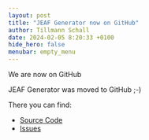 ```yaml
---
layout: post
title: "JEAF Generator now on GitHub"
author: Tillmann Schall
date: 2024-02-05 8:20:33 +0100
hide_hero: false
menubar: empty_menu
---
```


We are now on GitHub <i class="fa-brands fa-github"></i>

JEAF Generator was moved to GitHub ;-)

There you can find:
* [Source Code](https://github.com/anaptecs/jeaf-generator)
* [Issues](https://github.com/anaptecs/jeaf-generator/issues)